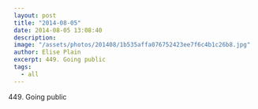 ```yaml
---
layout: post
title: "2014-08-05"
date: 2014-08-05 13:08:40
description: 
image: "/assets/photos/201408/1b535affa076752423ee7f6c4b1c26b8.jpg"
author: Elise Plain
excerpt: 449. Going public
tags: 
  - all
---
```


449. Going public
<p></p>
